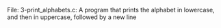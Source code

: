 File: 3-print_alphabets.c: A program that prints the alphabet in lowercase, and then in uppercase, followed by a new line
